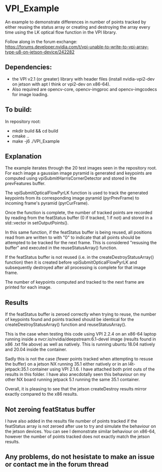 # VPI_Example
An example to demonstrate differences in number of points tracked by either reusing the status array or creating and destroying the array every time using the LK optical flow function in the VPI library.

Follow along in the forum exchange: https://forums.developer.nvidia.com/t/vpi-unable-to-write-to-vpi-array-type-u8-on-jetson-device/242282

## Dependencies:
- the VPI v2.1 (or greater) library with header files (install nvidia-vpi2-dev on jetson with apt I think or vpi2-dev on x86-64). 
- Also required are opencv-core, opencv-imgproc and opencv-imgcodecs for image loading.

## To build: 

In repository root: 
 - mkdir build && cd build 
 - cmake .. 
 - make -j6
 ./VPI_Example 
 
 ## Explanation
 The example iterates through the 20 test images seen in the repository root. For each image a gaussian image pyramid is generated and keypoints are computed using vpiSubmitHarrisCornerDetector and stored in the prevFeatures buffer. 
 
The vpiSubmitOpticalFlowPyrLK function is used to track the generated keypoints from its corresponding image pyramid (pyrPrevFrame) to incoming frame's pyramid (pyrCurFrame). 

Once the function is complete, the number of tracked points are recorded by reading from the featStatus buffer (0 if tracked, 1 if not) and stored in a std::vector in setOutputPoints(). 

In this same function, if the featStatus buffer is being reused, all positions read from are written to with "0" to indicate that all points should be attempted to be tracked for the next frame. This is considered "resusing the buffer" and executed in the reuseStatusArray() function. 

If the featStatus buffer is not reused (i.e. in the createDestroyStatusArray() function) then it is created before vpiSubmitOpticalFlowPyrLK and subsequently destroyed after all processing is complete for that image frame. 

The number of keypoints computed and tracked to the next frame are printed for each image. 

## Results
If the featStatus buffer is zeroed correctly when trying to reuse, the number of keypoints found and points tracked should be identical for the createDestroyStatusArray() function and reuseStatusArray(). 

This is the case when testing this code using VPI 2.2.4 on an x86-64 laptop running inside a nvcr.io/nvidia/deepstream:6.1-devel image (results found in x86 .txt file above) as well as natively. This is running ubuntu 18.04 natively and 20.04 inside the container. 

Sadly this is not the case (fewer points tracked when attempting to resuse the buffer) on a jetson NX running 35.1 either natively or in an l4t-jetpack:35.1 container using VPI 2.1.6. I have attached both print outs of the results in this folder. I have also anecdotally seen this behaviour on my other NX board running jetpack 5.1 running the same 35.1 container. 
 
Overall, it is pleasing to see that the jetson createDestroy results mirror exactly compared to the x86 results. 
 
## Not zeroing featStatus buffer
 
I have also added in the results file number of points tracked if the featStatus array is not zeroed after use to try and simulate the behaviour on the jetson devices. You can see I demonstrate similar behaviour on x86-64, however the number of points tracked does not exactly match the jetson results.

## Any problems, do not hesistate to make an issue or contact me in the forum thread


